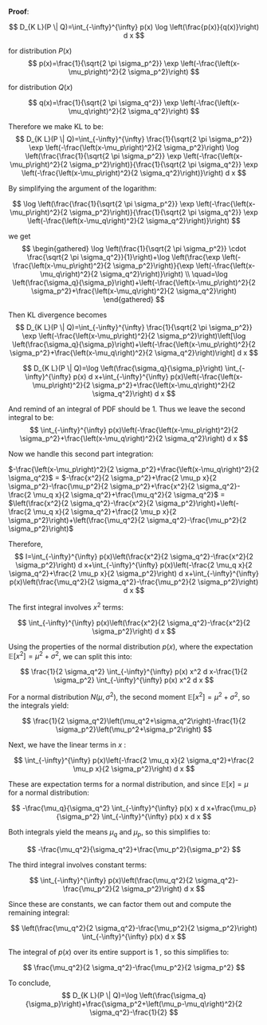 **Proof**:

$$
D_{K L}(P \| Q)=\int_{-\infty}^{\infty} p(x) \log \left(\frac{p(x)}{q(x)}\right) d x
$$

for distribution $P(x)$
$$
p(x)=\frac{1}{\sqrt{2 \pi \sigma_p^2}} \exp \left(-\frac{\left(x-\mu_p\right)^2}{2 \sigma_p^2}\right)
$$

for distribution $Q(x)$

$$
q(x)=\frac{1}{\sqrt{2 \pi \sigma_q^2}} \exp \left(-\frac{\left(x-\mu_q\right)^2}{2 \sigma_q^2}\right)
$$

Therefore we make KL to be:
$$
D_{K L}(P \| Q)=\int_{-\infty}^{\infty} \frac{1}{\sqrt{2 \pi \sigma_p^2}} \exp \left(-\frac{\left(x-\mu_p\right)^2}{2 \sigma_p^2}\right) \log \left(\frac{\frac{1}{\sqrt{2 \pi \sigma_p^2}} \exp \left(-\frac{\left(x-\mu_p\right)^2}{2 \sigma_p^2}\right)}{\frac{1}{\sqrt{2 \pi \sigma_q^2}} \exp \left(-\frac{\left(x-\mu_p\right)^2}{2 \sigma_q^2}\right)}\right) d x
$$

By simplifying the argument of the logarithm:

$$
\log \left(\frac{\frac{1}{\sqrt{2 \pi \sigma_p^2}} \exp \left(-\frac{\left(x-\mu_p\right)^2}{2 \sigma_p^2}\right)}{\frac{1}{\sqrt{2 \pi \sigma_q^2}} \exp \left(-\frac{\left(x-\mu_q\right)^2}{2 \sigma_q^2}\right)}\right)
$$

we get
$$
\begin{gathered}
\log \left(\frac{1}{\sqrt{2 \pi \sigma_p^2}} \cdot \frac{\sqrt{2 \pi \sigma_q^2}}{1}\right)+\log \left(\frac{\exp \left(-\frac{\left(x-\mu_p\right)^2}{2 \sigma_p^2}\right)}{\exp \left(-\frac{\left(x-\mu_q\right)^2}{2 \sigma_q^2}\right)}\right) \\
\quad=\log \left(\frac{\sigma_q}{\sigma_p}\right)+\left(-\frac{\left(x-\mu_p\right)^2}{2 \sigma_p^2}+\frac{\left(x-\mu_q\right)^2}{2 \sigma_q^2}\right)
\end{gathered}
$$

Then KL divergence becomes
$$
D_{K L}(P \| Q)=\int_{-\infty}^{\infty} \frac{1}{\sqrt{2 \pi \sigma_p^2}} \exp \left(-\frac{\left(x-\mu_p\right)^2}{2 \sigma_p^2}\right)\left[\log \left(\frac{\sigma_q}{\sigma_p}\right)+\left(-\frac{\left(x-\mu_p\right)^2}{2 \sigma_p^2}+\frac{\left(x-\mu_q\right)^2}{2 \sigma_q^2}\right)\right] d x
$$

$$
D_{K L}(P \| Q)=\log \left(\frac{\sigma_q}{\sigma_p}\right) \int_{-\infty}^{\infty} p(x) d x+\int_{-\infty}^{\infty} p(x)\left(-\frac{\left(x-\mu_p\right)^2}{2 \sigma_p^2}+\frac{\left(x-\mu_q\right)^2}{2 \sigma_q^2}\right) d x
$$

And remind of an integral of PDF should be $1$. Thus we leave the second integral to be:
$$
\int_{-\infty}^{\infty} p(x)\left(-\frac{\left(x-\mu_p\right)^2}{2 \sigma_p^2}+\frac{\left(x-\mu_q\right)^2}{2 \sigma_q^2}\right) d x
$$

Now we handle this second part integration:

$-\frac{\left(x-\mu_p\right)^2}{2 \sigma_p^2}+\frac{\left(x-\mu_q\right)^2}{2 \sigma_q^2}$ = $-\frac{x^2}{2 \sigma_p^2}+\frac{2 \mu_p x}{2 \sigma_p^2}-\frac{\mu_p^2}{2 \sigma_p^2}+\frac{x^2}{2 \sigma_q^2}-\frac{2 \mu_q x}{2 \sigma_q^2}+\frac{\mu_q^2}{2 \sigma_q^2}$ = $\left(\frac{x^2}{2 \sigma_q^2}-\frac{x^2}{2 \sigma_p^2}\right)+\left(-\frac{2 \mu_q x}{2 \sigma_q^2}+\frac{2 \mu_p x}{2 \sigma_p^2}\right)+\left(\frac{\mu_q^2}{2 \sigma_q^2}-\frac{\mu_p^2}{2 \sigma_p^2}\right)$

Therefore,
$$
I=\int_{-\infty}^{\infty} p(x)\left(\frac{x^2}{2 \sigma_q^2}-\frac{x^2}{2 \sigma_p^2}\right) d x+\int_{-\infty}^{\infty} p(x)\left(-\frac{2 \mu_q x}{2 \sigma_q^2}+\frac{2 \mu_p x}{2 \sigma_p^2}\right) d x+\int_{-\infty}^{\infty} p(x)\left(\frac{\mu_q^2}{2 \sigma_q^2}-\frac{\mu_p^2}{2 \sigma_p^2}\right) d x
$$

The first integral involves $x^2$ terms:

$$
\int_{-\infty}^{\infty} p(x)\left(\frac{x^2}{2 \sigma_q^2}-\frac{x^2}{2 \sigma_p^2}\right) d x
$$

Using the properties of the normal distribution $p(x)$, where the expectation $\mathbb{E}\left[x^2\right]=\mu^2+\sigma^2$, we can split this into:

$$
\frac{1}{2 \sigma_q^2} \int_{-\infty}^{\infty} p(x) x^2 d x-\frac{1}{2 \sigma_p^2} \int_{-\infty}^{\infty} p(x) x^2 d x
$$

For a normal distribution $N\left(\mu, \sigma^2\right)$, the second moment $\mathbb{E}\left[x^2\right]=\mu^2+\sigma^2$, so the integrals yield:

$$
\frac{1}{2 \sigma_q^2}\left(\mu_q^2+\sigma_q^2\right)-\frac{1}{2 \sigma_p^2}\left(\mu_p^2+\sigma_p^2\right)
$$

Next, we have the linear terms in $x$ :

$$
\int_{-\infty}^{\infty} p(x)\left(-\frac{2 \mu_q x}{2 \sigma_q^2}+\frac{2 \mu_p x}{2 \sigma_p^2}\right) d x
$$

These are expectation terms for a normal distribution, and since $\mathbb{E}[x]=\mu$ for a normal distribution:

$$
-\frac{\mu_q}{\sigma_q^2} \int_{-\infty}^{\infty} p(x) x d x+\frac{\mu_p}{\sigma_p^2} \int_{-\infty}^{\infty} p(x) x d x
$$

Both integrals yield the means $\mu_q$ and $\mu_p$, so this simplifies to:

$$
-\frac{\mu_q^2}{\sigma_q^2}+\frac{\mu_p^2}{\sigma_p^2}
$$

The third integral involves constant terms:

$$
\int_{-\infty}^{\infty} p(x)\left(\frac{\mu_q^2}{2 \sigma_q^2}-\frac{\mu_p^2}{2 \sigma_p^2}\right) d x
$$

Since these are constants, we can factor them out and compute the remaining integral:

$$
\left(\frac{\mu_q^2}{2 \sigma_q^2}-\frac{\mu_p^2}{2 \sigma_p^2}\right) \int_{-\infty}^{\infty} p(x) d x
$$

The integral of $p(x)$ over its entire support is 1 , so this simplifies to:

$$
\frac{\mu_q^2}{2 \sigma_q^2}-\frac{\mu_p^2}{2 \sigma_p^2}
$$

To conclude,
$$
D_{K L}(P \| Q)=\log \left(\frac{\sigma_q}{\sigma_p}\right)+\frac{\sigma_p^2+\left(\mu_p-\mu_q\right)^2}{2 \sigma_q^2}-\frac{1}{2}
$$
